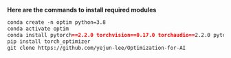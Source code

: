 **Here are the commands to install required modules**
```markdown
conda create -n optim python=3.8
conda activate optim
conda install pytorch==2.2.0 torchvision==0.17.0 torchaudio==2.2.0 pytorch-cuda=11.8 -c pytorch -c nvidia
pip install torch_optimizer
git clone https://github.com/yejun-lee/Optimization-for-AI
```
